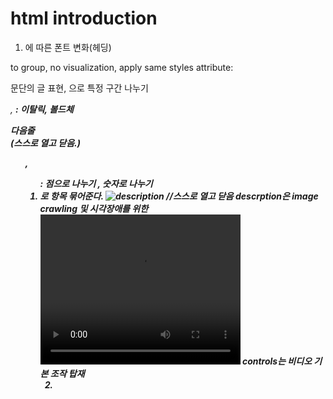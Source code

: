 # html introduction

1. <body>
   <hnumber>에 따른 폰트 변화(헤딩)

<div> to group, no visualization, apply same styles
  attribute: <div id = "intro">

<p>문단의 글 표현, <span>으로 특정 구간 나누기

<em>, <strong> : 이탈릭, 볼드체

다음줄 <br />(스스로 열고 닫음.)

<ul>, <ol> : 점으로 나누기 , 숫자로 나누기
  <li>로 항목 묶어준다.

<img src = "link" alt = "description" /> 
  //스스로 열고 닫음
  descrption은 image crawling 및 시각장애를 위한

<video src = "name" width = "320" height = "240" controls>
  Video not supported //안나올 때 나옴
</video>
  controls는 비디오 기본 조작 탑재

2. <head>
   <title> : 탭에 표시되는

<a href = "link" target = "_blank"></a> : 하이퍼링크 텍스쳐
target -> 새 탭상에서 열기
href = #name ->div id 상 표시해뒀던 name로 이동.

-같은 폴더 안에 있을 때
<a href = ./contact.html">Contact</a> : ./은 현재 폴더 위치를 뜻한다.
<a> 사이에 글자 대신 img 형식 집어넣기 가능

<!--Coments-->

3. <table>
   <tr> -> 행
   <th scope = "col"> 테이블 헤딩
   <td> -> 데이터

<td colspan = "2">col로 해당 숫자만큼 차지 //rowspan 같은 개념

<tbody> , <thead>, <tfoot>

4.

<form action = "/example.html" method = "POST>
  <label for  = "meal">What do you want to eat</label>
  <input type = "text" name = "food" id = "meal">
  </form>

//label 태그의 for 값과 input의 id 값을 일치시켜 쓴다.

<input type = "password"> //패스워드 입력창 점으로 표시

   <input id = "amount" name = "amount" type = "number" step = "1">
   // 안에 순서는 중요하지 않은 모양이다.

   <section class = "">

   <input type = "range" max min step>

  <input checklist>
  input 안에 value 값은 초기값을 의미한다.

  <input type = "radio">
  <label id = "">

<select id = "" name = "">과 <datalist id = ""> 차이
◎ select 안에 option value는 안보이는데 반해 datalist option value는 보인다
◎ datalist는 입력 가능한데, 만약 항목에 없으면 그거대로 보내진다.

<input type = "submit" value = "Send">

<textarea id = "extra" name rows cols></textarea>
